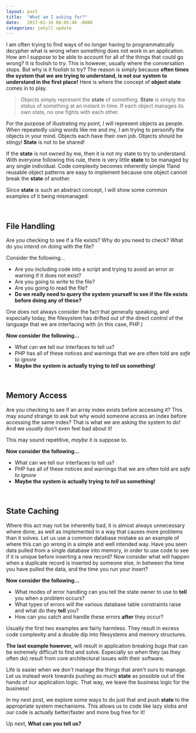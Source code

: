 ```yaml
---
layout: post
title:  "What am I asking for?"
date:   2017-01-16 08:05:46 -0800
categories: jekyll update
---
```


<p>
I am often trying to find ways of no longer having to programmatically decypher what is wrong when something does not work in an application. How am I suppose to be able to account for all of the things that could go wrong?
It is foolish to try. This is however, usually where the conversation stops. But why is it foolish to try? The reason is simply because <strong>often times the system that we are trying 
to understand, is not our system to understand in the first place!</strong> Here is where the concept of <strong>object state</strong> comes in to play.
</p>

> Objects simply represent the <strong>state</strong> of something. <strong>State</strong> is simply the status of something at an instant in time. If each object manages its own state, no one fights with each other.

<p>
For the purpose of illustrating my point, I will represent objects as people. When repeatedly using words like me and my, I am trying to personify the objects in your mind. 
Objects each have their own job. Objects should be stingy! <strong>State</strong> is not to be shared!
</p>
<p>
If the <strong>state</strong> is not owned by me, then it is not my state to try to understand. With everyone following this rule, there is very little 
<strong>state</strong> to be managed by any single individual. Code complexity becomes inherently simple 11and reusable object patterns are easy to implement because one object cannot break the <strong>state</strong> of another.
</p>
<p>
Since <strong>state</strong> is such an abstract concept, I will show some common examples of it being mismanaged:
</p>
<br />
<h2>File Handling</h2>
<p>Are you checking to see if a file exists? Why do you need to check? What do you intend on doing with the file?</p> 
<p>Consider the following...</p>
<ul>
 <li>Are you including code into a script and trying to avoid an error or warning if it does not exist?</li>
 <li>Are you going to write to the file?</li>
 <li>Are you going to read the file?</li>
 <li><strong>Do we really need to query the system yourself to see if the file exists before doing any of these?</strong></li>
</ul>
<p>
One does not always consider the fact that generally speaking, and especially today, the filesystem has drifted out of the direct control of the language that we are interfacing with (in this case, PHP.)
</p>
<p>
<strong>Now consider the following...</strong>
</p>
<ul>
 <li>What can we tell our interfaces to tell us?</li>
 <li>PHP has all of these notices and warnings that we are often told are <em>safe to ignore</em></li>
 <li><strong>Maybe the system is actually trying to <em>tell</em> us something!</strong></li>
</ul>
<br />
<h2>Memory Access</h2>
<p>
Are you checking to see if an array index exists before accessing it? This may <em>sound</em> strange to ask but why would someone access an index before accessing the same index?
That is what we are asking the system to do! And we <em>usually</em> don't even feel bad about it! 
</p>
<p>
This may sound repetitive, <em>maybe</em> it is suppose to.
</p>
<p>
<strong>Now consider the following...</strong>
</p>
<ul>
 <li>What can we tell our interfaces to tell us?</li>
 <li>PHP has all of these notices and warnings that we are often told are <em>safe to ignore</em></li>
 <li><strong>Maybe the system is actually trying to <em>tell</em> us something!</strong></li>
</ul>
<br />
<h2>State Caching</h2>
<p>
Where this act may not be inherently bad, it is almost always unnecessary where done, as well as implemented in a way that causes more problems than it solves.
Let us use a common database mistake as an example of where this can go wrong in a simple and well intended way.
Have you seen data pulled from a single database into memory, in order to use code to see if it is unique before inserting a new record? 
Now consider what will happen when a duplicate record is inserted by someone else, in between the time you have pulled the data, and the time you run your insert?
</p>

<p>
<strong>Now consider the following...</strong>
</p>
<ul>
 <li>What modes of error handling can you tell the state owner to use to <strong>tell</strong> you when a problem occurs?</li>
 <li>What types of errors will the various database table constraints raise and what do they <strong>tell</strong> you?</li>
 <li>How can you catch and handle these errors <strong>after</strong> they occur?</li>
</ul>

<p>
Usually the first two examples are fairly harmless. They result in excess code complexity and a double dip into filesystems and memory structures. 
</p>
<p>
<strong>The last example however,</strong> will result in application breaking bugs that can be extremely difficult to find and solve. Especially 
so when they (as they often do) result from core architectural issues with their software. 
</p>
<p>
Life is easier when we don't manage the things that aren't ours to manage. Let us instead work towards pushing as much <strong>state</strong> as 
possible out of the hands of our application logic. That way, we leave the business logic for the business!
</p>

<p>
In my next post, we explore some ways to do just that and push <strong>state</strong> to the appropriate system mechanisms. This allows us to code like lazy slobs 
and our code is actually better/faster and more bug free for it!
</p>

<p>Up next, <strong>What can you tell us?</strong></p>